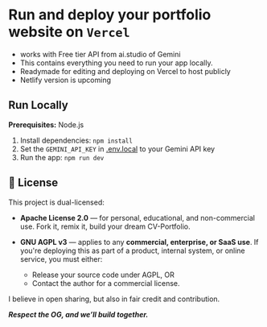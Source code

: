# Run and deploy your portfolio website on `Vercel`
- works with Free tier API from ai.studio of Gemini
- This contains everything you need to run your app locally.
- Readymade for editing and deploying on Vercel to host publicly
- Netlify version is upcoming

## Run Locally

**Prerequisites:**  Node.js


1. Install dependencies:
   `npm install`
2. Set the `GEMINI_API_KEY` in [.env.local](.env.local) to your Gemini API key
3. Run the app:
   `npm run dev`


## 📜 License

This project is dual-licensed:

- **Apache License 2.0** — for personal, educational, and non-commercial use. Fork it, remix it, build your dream CV-Portfolio.

- **GNU AGPL v3** — applies to any **commercial, enterprise, or SaaS use**. If you're deploying this as part of a product, internal system, or online service, you must either:
  - Release your source code under AGPL, OR
  - Contact the author for a commercial license.

I believe in open sharing, but also in fair credit and contribution.

_**Respect the OG, and we’ll build together.**_
